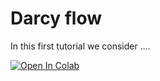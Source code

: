 # Darcy flow

In this first tutorial we consider ....


[![Open In Colab](https://colab.research.google.com/assets/colab-badge.svg)](https://colab.research.google.com/github/IgorBaratta/FEniCSxCourse/blob/ICMC23/Problem6_Darcy-Stokes/Darcy.ipynb)